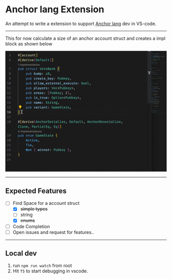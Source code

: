 # Anchor lang Extension

An attempt to write a extension to support [Anchor lang](https://www.anchor-lang.com/) dev in VS-code.

---

This for now calculate a size of an anchor account struct and creates a impl block as shown below

![](./demo/types.gif)

---

## Expected Features

- [ ] Find Space for a account struct
  - [x] ~~simple types~~
  - [ ] string
  - [x] ~~enums~~
- [ ] Code Completion
- [ ] Open issues and request for features..

---

## Local dev

1. run `npm run watch` from root
2. Hit `f5` to start debugging in vscode.
